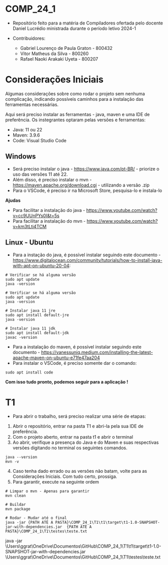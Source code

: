 # COMP_24_1
 
- Repositório feito para a matéria de Compiladores ofertada pelo docente Daniel Lucrédio ministrada durante o período letivo 2024-1

- Contribuidores:
    - Gabriel Lourenço de Paula Graton - 800432
    - Vitor Matheus da Silva - 800260
    - Rafael Naoki Arakaki Uyeta - 800207

# Considerações Iniciais

Algumas considerações sobre como rodar o projeto sem nenhuma complicação, indicando possíveis caminhos para a instalação das ferramentas necessárias.

Aqui será preciso instalar as ferramentas - java, maven e uma IDE de preferência. Os instegrantes optaram pelas versões e ferramentas:

- Java: 11 ou 22
- Maven: 3.9.6
- Code: Visual Studio Code

## Windows

- Será preciso instalar o java - https://www.java.com/pt-BR/ - priorize o uso das versões 11 até 22.
- Além disso, é preciso instalar o mvn - https://maven.apache.org/download.cgi - utilizando a versão .zip
- Para o VSCode, é preciso ir na Microsoft Store, pesquisa-lo e instala-lo 

**Ajudas**
- Para facilitar a instalação do java - https://www.youtube.com/watch?v=cc9UUnPYs0I&t=5s
- Para facilitar a instalação do mvn - https://www.youtube.com/watch?v=km3tLti4TCM

## Linux - Ubuntu
- Para a instação do java, é possível instalar seguindo este documento - https://www.digitalocean.com/community/tutorials/how-to-install-java-with-apt-on-ubuntu-20-04:

```
# Verificar se há alguma versão
sudo apt update
java -version
```

```
# Verificar se há alguma versão
sudo apt update
java -version
```

```
# Instalar java 11 jre
sudo apt install default-jre
java -version

```

```
# Instalar java 11 jdk
sudo apt install default-jdk
javac -version

```
- Para a instalação do maven, é possível instalar seguindo este documento - https://vanessuniq.medium.com/installing-the-latest-apache-maven-on-ubuntu-e71fe47aa204
- Para instalar o VSCode, é preciso somente dar o comando:

```
sudo apt install code
``` 

**Com isso tudo pronto, podemos seguir para a aplicação !**


# T1

- Para abrir o trabalho, será preciso realizar uma série de etapas:

1. Abrir o repositório, entrar na pasta T1 e abri-la pela sua IDE de preferência.
2. Com o projeto aberto, entrar na pasta t1 e abrir o terminal
3. Ao abrir, verifique a presença do Java e do Maven e suas respectivas versões digitando no terminal os seguintes comandos.

```
java --version
mvn -v
``` 

4. Caso tenha dado errado ou as versões não batam, volte para as Considerações Iniciais. Com tudo certo, prossiga.
5. Para garantir, execute na seguinte ordem

```
# Limpar o mvn - Apenas para garantir
mvn clean

# Buildar
mvn package

# Rodar - Mudar até o final
java -jar {PATH ATÈ A PASTA}\COMP_24_1\T1\t1\target\t1-1.0-SNAPSHOT-jar-with-dependencies.jar  {PATH ATÉ A PASTA}\COMP_24_1\T1\testes\teste.txt

```



java -jar \Users\ggrat\OneDrive\Documentos\GitHub\COMP_24_1\T1\t1\target\t1-1.0-SNAPSHOT-jar-with-dependencies.jar \Users\ggrat\OneDrive\Documentos\GitHub\COMP_24_1\T1\testes\teste.txt
